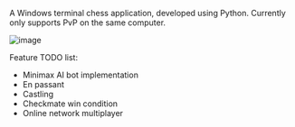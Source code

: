 A Windows terminal chess application, developed using Python.
Currently only supports PvP on the same computer.

![image](https://github.com/user-attachments/assets/4f865eb3-d194-4f32-97b8-d6a40ff045b3)

Feature TODO list:
* Minimax AI bot implementation
* En passant
* Castling
* Checkmate win condition
* Online network multiplayer
